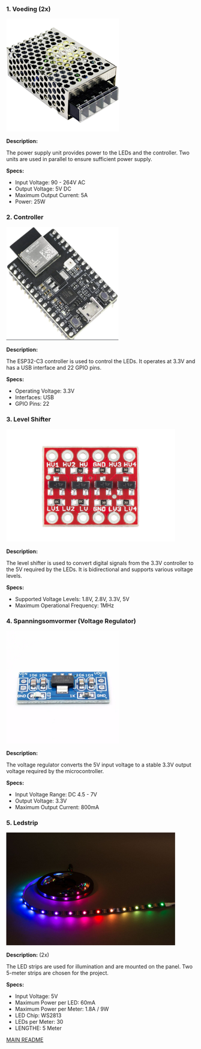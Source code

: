 ### 1. Voeding (2x)
<img src="/Componenten/foto's/voeding.jpg" height="300">

**Description:**

The power supply unit provides power to the LEDs and the controller. Two units are used in parallel to ensure sufficient power supply.

**Specs:**
- Input Voltage: 90 - 264V AC
- Output Voltage: 5V DC
- Maximum Output Current: 5A
- Power: 25W

### 2. Controller
<img src="/Componenten/foto's/Controller.png" height="300">

**Description:**

The ESP32-C3 controller is used to control the LEDs. It operates at 3.3V and has a USB interface and 22 GPIO pins.

**Specs:**
- Operating Voltage: 3.3V
- Interfaces: USB
- GPIO Pins: 22

### 3. Level Shifter
<img src="/Componenten/foto's/level_shifter.jpg" height="300">

**Description:**

The level shifter is used to convert digital signals from the 3.3V controller to the 5V required by the LEDs. It is bidirectional and supports various voltage levels.

**Specs:**
- Supported Voltage Levels: 1.8V, 2.8V, 3.3V, 5V
- Maximum Operational Frequency: 1MHz

### 4. Spanningsomvormer (Voltage Regulator)
<img src="/Componenten/foto's/voltage_regulator.webp" height="300">

**Description:**

The voltage regulator converts the 5V input voltage to a stable 3.3V output voltage required by the microcontroller.

**Specs:**
- Input Voltage Range: DC 4.5 - 7V
- Output Voltage: 3.3V
- Maximum Output Current: 800mA

### 5. Ledstrip
<img src="/Componenten/foto's/ledstrip.jpg" alt="ledstrip gekozen voor ons project" height="300">

**Description:** (2x)

The LED strips are used for illumination and are mounted on the panel. Two 5-meter strips are chosen for the project.

**Specs:**
- Input Voltage: 5V
- Maximum Power per LED: 60mA
- Maximum Power per Meter: 1.8A / 9W
- LED Chip: WS2813
- LEDs per Meter: 30
- LENGTHE: 5 Meter



[MAIN README](../README.md)
